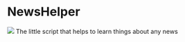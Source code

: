 # NewsHelper
<img src="https://i.imgur.com/uwm6kpC.png">
The little script that helps to learn things about any news
